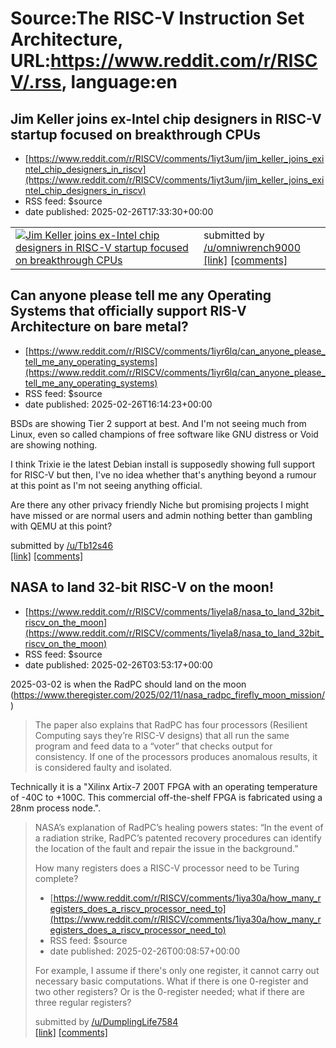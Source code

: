 # Source:The RISC-V Instruction Set Architecture, URL:https://www.reddit.com/r/RISCV/.rss, language:en

## Jim Keller joins ex-Intel chip designers in RISC-V startup focused on breakthrough CPUs
 - [https://www.reddit.com/r/RISCV/comments/1iyt3um/jim_keller_joins_exintel_chip_designers_in_riscv](https://www.reddit.com/r/RISCV/comments/1iyt3um/jim_keller_joins_exintel_chip_designers_in_riscv)
 - RSS feed: $source
 - date published: 2025-02-26T17:33:30+00:00

<table> <tr><td> <a href="https://www.reddit.com/r/RISCV/comments/1iyt3um/jim_keller_joins_exintel_chip_designers_in_riscv/"> <img src="https://external-preview.redd.it/9gJhY1ddzDzyBfqM1O763LSN0eZsQqMKaQcn_RzLrRc.jpg?width=640&amp;crop=smart&amp;auto=webp&amp;s=3cb694e639a060f719d9791da4524e55be8a95ca" alt="Jim Keller joins ex-Intel chip designers in RISC-V startup focused on breakthrough CPUs" title="Jim Keller joins ex-Intel chip designers in RISC-V startup focused on breakthrough CPUs" /> </a> </td><td> &#32; submitted by &#32; <a href="https://www.reddit.com/user/omniwrench9000"> /u/omniwrench9000 </a> <br/> <span><a href="https://www.tomshardware.com/pc-components/cpus/jim-keller-joins-ex-intel-chip-designers-in-risc-v-startup-focused-on-breakthrough-cpus">[link]</a></span> &#32; <span><a href="https://www.reddit.com/r/RISCV/comments/1iyt3um/jim_keller_joins_exintel_chip_designers_in_riscv/">[comments]</a></span> </td></tr></table>

## Can anyone please tell me any Operating Systems that officially support RIS-V Architecture on bare metal?
 - [https://www.reddit.com/r/RISCV/comments/1iyr6lq/can_anyone_please_tell_me_any_operating_systems](https://www.reddit.com/r/RISCV/comments/1iyr6lq/can_anyone_please_tell_me_any_operating_systems)
 - RSS feed: $source
 - date published: 2025-02-26T16:14:23+00:00

<!-- SC_OFF --><div class="md"><p>BSDs are showing Tier 2 support at best. And I&#39;m not seeing much from Linux, even so called champions of free software like GNU distress or Void are showing nothing. </p> <p>I think Trixie ie the latest Debian install is supposedly showing full support for RISC-V but then, I&#39;ve no idea whether that&#39;s anything beyond a rumour at this point as I&#39;m not seeing anything official.</p> <p>Are there any other privacy friendly Niche but promising projects I might have missed or are normal users and admin nothing better than gambling with QEMU at this point?</p> </div><!-- SC_ON --> &#32; submitted by &#32; <a href="https://www.reddit.com/user/Tb12s46"> /u/Tb12s46 </a> <br/> <span><a href="https://www.reddit.com/r/RISCV/comments/1iyr6lq/can_anyone_please_tell_me_any_operating_systems/">[link]</a></span> &#32; <span><a href="https://www.reddit.com/r/RISCV/comments/1iyr6lq/can_anyone_please_tell_me_any_operating_systems/">[comments]</a></span>

## NASA to land 32-bit RISC-V on the moon!
 - [https://www.reddit.com/r/RISCV/comments/1iyela8/nasa_to_land_32bit_riscv_on_the_moon](https://www.reddit.com/r/RISCV/comments/1iyela8/nasa_to_land_32bit_riscv_on_the_moon)
 - RSS feed: $source
 - date published: 2025-02-26T03:53:17+00:00

<!-- SC_OFF --><div class="md"><p>2025-03-02 is when the RadPC should land on the moon (<a href="https://www.theregister.com/2025/02/11/nasa_radpc_firefly_moon_mission/">https://www.theregister.com/2025/02/11/nasa_radpc_firefly_moon_mission/</a>)</p> <blockquote> <p>The paper also explains that RadPC has four processors (Resilient Computing says they’re RISC-V designs) that all run the same program and feed data to a “voter” that checks output for consistency. If one of the processors produces anomalous results, it is considered faulty and isolated.</p> </blockquote> <p>Technically it is a &quot;Xilinx Artix-7 200T FPGA with an operating temperature of -40C to +100C. This commercial off-the-shelf FPGA is fabricated using a 28nm process node.&quot;.</p> <blockquote> <p>NASA’s explanation of RadPC’s healing powers states: “In the event of a radiation strike, RadPC’s patented recovery procedures can identify the location of the fault and repair the issue in the background.”</p> </blockq

## How many registers does a RISC-V processor need to be Turing complete?
 - [https://www.reddit.com/r/RISCV/comments/1iya30a/how_many_registers_does_a_riscv_processor_need_to](https://www.reddit.com/r/RISCV/comments/1iya30a/how_many_registers_does_a_riscv_processor_need_to)
 - RSS feed: $source
 - date published: 2025-02-26T00:08:57+00:00

<!-- SC_OFF --><div class="md"><p>For example, I assume if there&#39;s only one register, it cannot carry out necessary basic computations. What if there is one 0-register and two other registers? Or is the 0-register needed; what if there are three regular registers?</p> </div><!-- SC_ON --> &#32; submitted by &#32; <a href="https://www.reddit.com/user/DumplingLife7584"> /u/DumplingLife7584 </a> <br/> <span><a href="https://www.reddit.com/r/RISCV/comments/1iya30a/how_many_registers_does_a_riscv_processor_need_to/">[link]</a></span> &#32; <span><a href="https://www.reddit.com/r/RISCV/comments/1iya30a/how_many_registers_does_a_riscv_processor_need_to/">[comments]</a></span>

